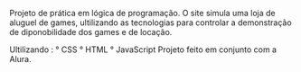 Projeto de prática em lógica de programação.
O site simula uma loja de aluguel de games, ultilizando as tecnologias para controlar a demonstração de diponobilidade dos games e de locação.

Ultilizando :
° CSS
° HTML
° JavaScript
Projeto feito em conjunto com a Alura.
